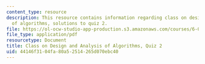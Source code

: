 ```yaml
---
content_type: resource
description: This resource contains information regarding class on design and analysis
  of algorithms, solutions to quiz 2.
file: https://ol-ocw-studio-app-production.s3.amazonaws.com/courses/6-046j-design-and-analysis-of-algorithms-spring-2015/44146f3104fa80a52514265d070ebc40_MIT6_046JS15_quiz2sols.pdf
file_type: application/pdf
resourcetype: Document
title: Class on Design and Analysis of Algorithms, Quiz 2
uid: 44146f31-04fa-80a5-2514-265d070ebc40
---
```

